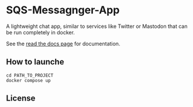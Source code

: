 SQS-Messagnger-App
========

A lightweight chat app, similar to services like Twitter or Mastodon that can be run completely in docker.

See the [read the docs page][docs] for documentation.

How to launche
-------
```
cd PATH_TO_PROJECT
docker compose up
```

License
-------

```
```

[docs]: placeholder